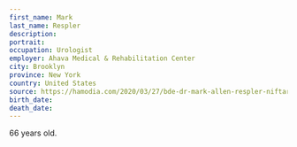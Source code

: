 ```yaml
---
first_name: Mark
last_name: Respler
description: 
portrait: 
occupation: Urologist
employer: Ahava Medical & Rehabilitation Center
city: Brooklyn
province: New York
country: United States
source: https://hamodia.com/2020/03/27/bde-dr-mark-allen-respler-niftar-coronavirus/
birth_date: 
death_date: 
---
```


66 years old.